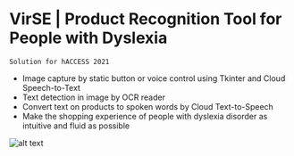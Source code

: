 # VirSE | Product Recognition Tool for People with Dyslexia
```
Solution for hACCESS 2021
```
* Image capture by static button or voice control using Tkinter and Cloud Speech-to-Text
* Text detection in image by OCR reader
* Convert text on products to spoken words by Cloud Text-to-Speech
* Make the shopping experience of people with dyslexia disorder as intuitive and fluid as possible

![alt text](https://ibb.co/xqz4T5K)
